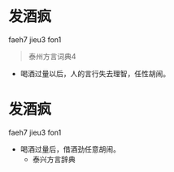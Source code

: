 # 发酒疯
faeh7 jieu3 fon1
> 泰州方言词典4
- 喝酒过量以后，人的言行失去理智，任性胡闹。

# 发酒疯
faeh7 jieu3 fon1
+ 喝酒过量后，借酒劲任意胡闹。
  * 泰兴方言辞典
